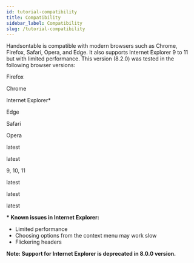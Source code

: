 ```yaml
---
id: tutorial-compatibility
title: Compatibility
sidebar_label: Compatibility
slug: /tutorial-compatibility
---
```


Handsontable is compatible with modern browsers such as Chrome, Firefox, Safari, Opera, and Edge. It also supports Internet Explorer 9 to 11 but with limited performance. This version (8.2.0) was tested in the following browser versions:

Firefox

Chrome

Internet Explorer\*

Edge

Safari

Opera

latest

latest

9, 10, 11

latest

latest

latest

**\* Known issues in Internet Explorer:**

*   Limited performance
*   Choosing options from the context menu may work slow
*   Flickering headers

**Note: Support for Internet Explorer is deprecated in 8.0.0 version.**
